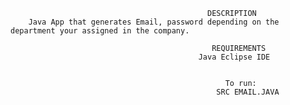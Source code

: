                                                 DESCRIPTION 
        Java App that generates Email, password depending on the department your assigned in the company.
        
                                                 REQUIREMENTS
                                              Java Eclipse IDE
                                   
   
                                                    To run:
                                                  SRC EMAIL.JAVA
